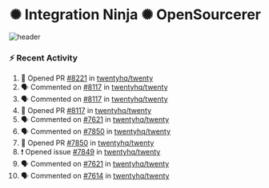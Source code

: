  
<h1 align="center">✺ Integration Ninja ✺ OpenSourcerer</h1>

![header](https://github.com/Nabhag8848/Nabhag8848/assets/65061890/3ecbdaa2-ea2a-4413-a40a-87945f5fb05a)

### :zap: Recent Activity

<!--START_SECTION:activity-->
1. 💪 Opened PR [#8221](https://github.com/twentyhq/twenty/pull/8221) in [twentyhq/twenty](https://github.com/twentyhq/twenty)
2. 🗣 Commented on [#8117](https://github.com/twentyhq/twenty/pull/8117#issuecomment-2439938460) in [twentyhq/twenty](https://github.com/twentyhq/twenty)
3. 🗣 Commented on [#8117](https://github.com/twentyhq/twenty/pull/8117#issuecomment-2439931530) in [twentyhq/twenty](https://github.com/twentyhq/twenty)
4. 💪 Opened PR [#8117](https://github.com/twentyhq/twenty/pull/8117) in [twentyhq/twenty](https://github.com/twentyhq/twenty)
5. 🗣 Commented on [#7621](https://github.com/twentyhq/twenty/pull/7621#issuecomment-2424829167) in [twentyhq/twenty](https://github.com/twentyhq/twenty)
6. 🗣 Commented on [#7850](https://github.com/twentyhq/twenty/pull/7850#issuecomment-2423888157) in [twentyhq/twenty](https://github.com/twentyhq/twenty)
7. 💪 Opened PR [#7850](https://github.com/twentyhq/twenty/pull/7850) in [twentyhq/twenty](https://github.com/twentyhq/twenty)
8. ❗ Opened issue [#7849](https://github.com/twentyhq/twenty/issues/7849) in [twentyhq/twenty](https://github.com/twentyhq/twenty)
9. 🗣 Commented on [#7621](https://github.com/twentyhq/twenty/pull/7621#issuecomment-2421277227) in [twentyhq/twenty](https://github.com/twentyhq/twenty)
10. 🗣 Commented on [#7614](https://github.com/twentyhq/twenty/pull/7614#issuecomment-2410226880) in [twentyhq/twenty](https://github.com/twentyhq/twenty)
<!--END_SECTION:activity-->

  



